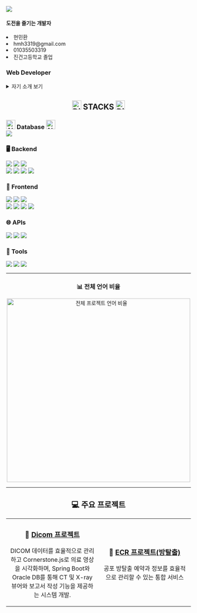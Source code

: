 <div >
  <img src="https://capsule-render.vercel.app/api?type=waving&color=auto&height=200&section=header&text=민환's+Git+hub&fontSize=50">
 

<h4>도전을 즐기는 개발자 </h4>
<li>현민환</li>
<li>hmh3319@gmail.com</li>
<li>01035503319</li>
<li>진건고등학교 졸업</li>
<h3>Web Developer</h3>
<details>
  <summary> 자기 소개 보기</summary>
  안녕하세요, 새로운 도전을 두려워하지 않는 신입 백엔드 개발자 현민환입니다.

저는 제 성장의 기반이 된 세 가지 핵심 요소로 끈기, 학습에 대한 열정, 그리고 팀워크를 꼽고 싶습니다.

끈기는 제가 도전에서 성공을 이뤄내는 가장 중요한 요소입니다. 6개월간의 자바와 AWS 풀스택 취업캠프 과정 동안 매일 밤늦게까지 복습과 실습을 반복하였으며 프로그래머스 문제도 200문제 넘게 풀었습니다. 특히 ‘붕대감기’와 같은 어려운 코딩 문제를 끝까지 해결하며 성취감을 느꼈던 경험은 제 끈기의 가치를 증명한 사례입니다.

두 번째는 학습에 대한 열정입니다. 새로운 기술을 배우고 성장하는 과정에서 느끼는 즐거움은 저를 개발자로 한 단계 더 성장시키는 원동력이 됩니다. React, Spring Boot와 같은 기술을 처음 접했을 때도  새로운 기술과 도구를 배우는 데 두려움이 없으며 

마지막으로, 저는 팀워크의 힘을 믿습니다. 팀 프로젝트에서 팀장으로 역할을 맡아 팀원들이 개발에만 집중할 수 있도록 역할을 분배하고, 프로젝트 일정과 목표를 철저히 관리했습니다. 특히 방탈출 카페 프로젝트에서는 지도 API를 활용해 사용자 경험을 극대화할 수 있는 테마 등록 및 지도 표시 기능을 구현하며 팀원들과 함께 의미 있는 결과물을 만들어 냈습니다. 서로 협력하며 시너지를 발휘하는 과정에서 팀워크의 중요성을 다시 한번 깨달았습니다.

저는 이러한 경험과 마음가짐으로 회사에서 맡은 역할을 충실히 수행하며 회사의 성장에 기여하겠습니다. 특히 나이가 많다는 점은 다른 지원자보다 늦은 출발을 감수하며 도전에 임했던 절박함으로, 비전공자라는 점은 변화를 두려워하지 않고 배움을 즐기는 자세로 받아들여 주신다면, 회사의 성장과 발전에 함께 기여하는 개발자가 되겠습니다.
</details>
  
  <div align="center">
    <h2>
 <img src="https://raw.githubusercontent.com/Tarikul-Islam-Anik/Animated-Fluent-Emojis/master/Emojis/Smilies/Dizzy.png" alt="Dizzy" width="25" height="25" /> 
      STACKS
      <img src="https://raw.githubusercontent.com/Tarikul-Islam-Anik/Animated-Fluent-Emojis/master/Emojis/Smilies/Dizzy.png" alt="Dizzy" width="25" height="25" />
    </h2>
</div>


  <!-- Database -->
 <h3>
    <img src="https://raw.githubusercontent.com/Tarikul-Islam-Anik/Animated-Fluent-Emojis/master/Emojis/Travel%20and%20places/Alarm%20Clock.png" alt="Alarm Clock" width="25" height="25" />
      Database
    <img src="https://raw.githubusercontent.com/Tarikul-Islam-Anik/Animated-Fluent-Emojis/master/Emojis/Travel%20and%20places/Alarm%20Clock.png" alt="Alarm Clock" width="25" height="25" />
    <div>
      <img src="https://img.shields.io/badge/oracle-F80000?style=for-the-badge&logo=oracle&logoColor=white">
    </div>
  </h3>
  <!-- Server -->
  <h3>🖥️ Backend</h3>
  <div>
    <img src="https://img.shields.io/badge/java-007396?style=for-the-badge&logo=java&logoColor=white">
    <img src="https://img.shields.io/badge/spring boot-6DB33F?style=for-the-badge&logo=springboot&logoColor=white">
    <img src="https://img.shields.io/badge/spring security-6DB33F?style=for-the-badge&logo=springsecurity&logoColor=white">
  </div>
  <div>
    <img src="https://img.shields.io/badge/jpa-6DB33F?style=for-the-badge&logo=jpa&logoColor=white">
    <img src="https://img.shields.io/badge/node.js-339933?style=for-the-badge&logo=node.js&logoColor=white">
    <img src="https://img.shields.io/badge/thymeleaf-005F9E?style=for-the-badge&logo=thymeleaf&logoColor=white">
    <img src="https://img.shields.io/badge/apache tomcat-F8DC75?style=for-the-badge&logo=apachetomcat&logoColor=black">
  </div>

  <!-- Frontend -->
  <h3>🎨 Frontend</h3>
  <div>
    <img src="https://img.shields.io/badge/javascript-F7DF1E?style=for-the-badge&logo=javascript&logoColor=black">
    <img src="https://img.shields.io/badge/react-61DAFB?style=for-the-badge&logo=react&logoColor=black">
    <img src="https://img.shields.io/badge/redux-764ABC?style=for-the-badge&logo=redux&logoColor=white">
  </div>
  <div>
    <img src="https://img.shields.io/badge/html-E34F26?style=for-the-badge&logo=html5&logoColor=white">
    <img src="https://img.shields.io/badge/css-1572B6?style=for-the-badge&logo=css3&logoColor=white">
    <img src="https://img.shields.io/badge/bootstrap-7952B3?style=for-the-badge&logo=bootstrap&logoColor=white">
    <img src="https://img.shields.io/badge/jquery-0769AD?style=for-the-badge&logo=jquery&logoColor=white">
  </div>

  <!-- APIs -->
  <h3>🌐 APIs</h3>
  <div>
    <img src="https://img.shields.io/badge/naver maps-03C75A?style=for-the-badge&logo=naver&logoColor=white">
    <img src="https://img.shields.io/badge/naver coordinates API-03C75A?style=for-the-badge&logo=naver&logoColor=white">
    <img src="https://img.shields.io/badge/kakao address API-FFCD00?style=for-the-badge&logo=kakaotalk&logoColor=black">
  </div>
  
  <!-- Tools -->
  <h3>🔧 Tools</h3>
  <div>
    <img src="https://img.shields.io/badge/git-F05032?style=for-the-badge&logo=git&logoColor=white">
    <img src="https://img.shields.io/badge/github-181717?style=for-the-badge&logo=github&logoColor=white">
    <img src="https://img.shields.io/badge/vs code-007ACC?style=for-the-badge&logo=visualstudiocode&logoColor=white">
  </div>
</div>

<div align="center">

---

<h3>📊 전체 언어 비율</h3>
<img src="https://github-readme-stats.vercel.app/api/top-langs/?username=hyunminhwan&layout=compact&theme=tokyonight" width="500" alt="전체 프로젝트 언어 비율" />

---

## 💻 주요 프로젝트
<table>
  <tr>
    <td align="center" width="50%">
      <h3>📸 <a href="https://github.com/hyunminhwan/dicomproject">Dicom 프로젝트</a></h3>
      <p>DICOM 데이터를 효율적으로 관리하고 Cornerstone.js로 의료 영상을 시각화하며, Spring Boot와 Oracle DB를 통해 CT 및 X-ray 뷰어와 보고서 작성 기능을 제공하는 시스템 개발.  </p>
    </td>
    <td align="center" width="50%">
      <h3>🧩 <a href="https://github.com/hyunminhwan/project">ECR 프로젝트(방탈출)</a></h3>
      <p>공포 방탈출 예약과 정보를 효율적으로 관리할 수 있는 통합 서비스</p>
    </td>
  </tr>
</table>

</div>
</div>
